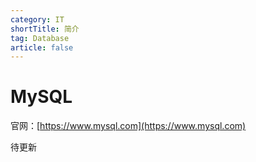 ```yaml
---
category: IT
shortTitle: 简介
tag: Database
article: false
---
```


# MySQL

<!-- more -->

官网：[https://www.mysql.com](https://www.mysql.com)

待更新